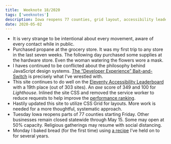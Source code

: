 ```yaml
---
title:  Weeknote 18/2020
tags: ['weeknotes']
description: Iowa reopens 77 counties, grid layout, accessibility leaderboard, and first trips outside the house. The 18th week of 2020.
date: 2020-05-02
---
```

* It is very strange to be intentional about every movement, aware of every contact while in public. 
* Purchased propane at the grocery store. It was my first trip to any store in the last seven weeks. The following day purchased some supplies at the hardware store. Even the woman watering the flowers wore a mask. 
*  I haves continued to be conflicted about the philosophy behind JavaScript design systems. [The “Developer Experience” Bait-and-Switch](https://infrequently.org/2018/09/the-developer-experience-bait-and-switch/) is precisely what I’ve wrestled with. 
* This site continues to do well on the [Eleventy Accessibility Leaderboard](https://www.11ty.dev/leaderboard/a11y/) with a 19th place (out of 303 sites). An _axe_ score of 349 and 100 for _Lighthouse_. Inlined the site CSS and removed the service worker to reduce requests to help improve the [performance ranking](https://www.11ty.dev/leaderboard/perf/). 
* Hastily updated this site to utilize CSS Grid for layouts. More work is needed for a more thoughtful, systematic approach. 
* Tuesday Iowa reopens parts of 77 counties starting Friday. Other businesses remain closed statewide through May 15. Some may open at 50% capacity. Religious gatherings may resume with social distancing. 
* Monday I baked bread (for the first time) using [a recipe](https://www.motherearthnews.com/real-food/five-minutes-a-day-for-fresh-baked-bread-zmaz08djzgoe) I’ve held on to for several years. 